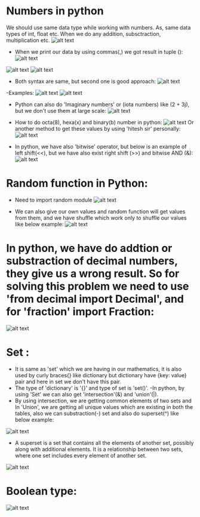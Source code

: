 # Numbers in python

We should use same data type while working with numbers. As, same data types of int, float etc. When we do any addition, subsctraction, multiplication etc.
![alt text](image-1.png)

- When we print our data by using commas(,) we got result in tuple ():
![alt text](image-2.png)

![alt text](image-3.png)
![alt text](image-4.png)

- Both syntax are same, but second one is good approach:
![alt text](image-5.png)

-Examples: 
![alt text](image-7.png)
![alt text](image-8.png)

- Python can also do 'Imaginary numbers' or (iota numbers) like (2 + 3j), but we don't use them at large scale:
![alt text](image-9.png)

- How to do octa(8), hexa(x) and binary(b) number in python:
![alt text](image-10.png)
Or another method to get these values by using 'hitesh sir' personally:
![alt text](image-11.png)

- In python, we have also 'bitwise' operator, but below is an example of
left shift(<<), but we have also exist right shift (>>) and bitwise AND (&):
![alt text](image-12.png)

# Random function in Python:
- Need to import random module
![alt text](image-13.png)

- We can also give our own values and random function will get values from them, and we have shuffle which work only to shuffle our values like below example:
![alt text](image-14.png)

# In python, we have do addtion or substraction of decimal numbers, they give us a wrong result. So for solving this problem we need to use 'from decimal import Decimal', and for 'fraction' import Fraction:
![alt text](image-15.png)

# Set :
- It is same as 'set' which we are having in our mathematics, it is also used by curly braces{} like dictionary but dictionary have {key: value} pair and here in set we don't have this pair.
- The type of 'dictionary' is '{}' and type of set is 'set()'.
-In python, by using 'Set' we can also get 'intersection'(&) and 'union'(|).
- By using intersection, we are getting common elements of two sets and In 'Union', we are getting all unique values which are existing in both the tables, also we can substraction(-) set and also do superset(^) like below example:

![alt text](image-17.png)

- A superset is a set that contains all the elements of another set, possibly along with additional elements. It is a relationship between two sets, where one set includes every element of another set.

![alt text](image-18.png)

# Boolean type:
![alt text](image-19.png)


